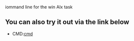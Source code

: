 iommand line for the win Alx task

## You can also try it out via the link below

- CMD:[cmd](https://cmdchallenge.com)
